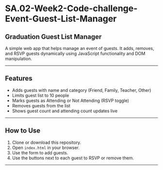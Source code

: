 # SA.02-Week2-Code-challenge-Event-Guest-List-Manager

## Graduation Guest List Manager

A simple web app that helps manage an event of guests. It adds, removes, and RSVP guests dynamically using JavaScript functionality and DOM manipulation.

---

## Features

- Adds guests with name and category (Friend, Family, Teacher, Other)
- Limits guest list to 10 people
- Marks guests as Attending or Not Attending (RSVP toggle)
- Removes guests from the list
- Shows guest count and attending count updates live

---

## How to Use

1. Clone or download this repository.
2. Open `index.html` in your browser.
3. Use the form to add guests.
4. Use the buttons next to each guest to RSVP or remove them.

---

